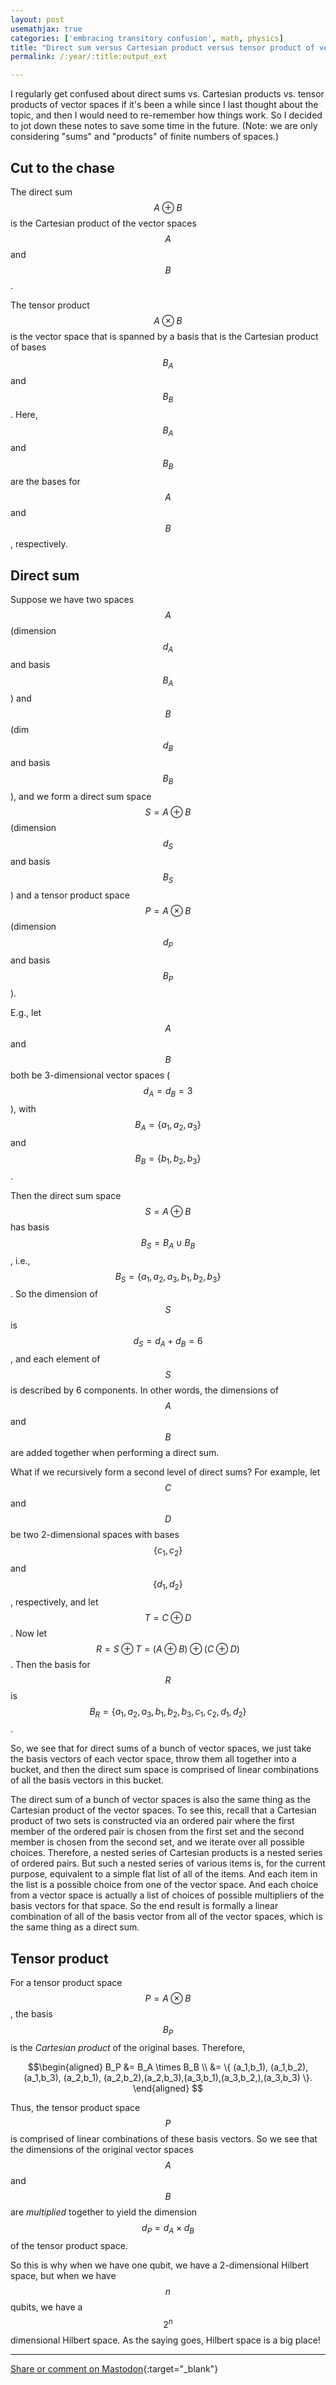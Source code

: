 ```yaml
---
layout: post
usemathjax: true
categories: ['embracing transitory confusion', math, physics]
title: "Direct sum versus Cartesian product versus tensor product of vector spaces"
permalink: /:year/:title:output_ext

---
```


I regularly get confused about direct sums vs. Cartesian products vs. tensor products of vector spaces if it's been a while since I last thought about the topic, and then I would need to re-remember how things work. So I decided to jot down these notes to save some time in the future. (Note: we are only considering "sums" and "products" of finite numbers of spaces.)

Cut to the chase
------
The direct sum $$A \oplus B$$ is the Cartesian product of the vector spaces $$A$$ and $$B$$. 


The tensor product $$A \otimes B$$ is the vector space that is spanned by a basis that is the Cartesian product of bases $$B_A$$ and $$B_B$$. Here, $$B_A$$ and $$B_B$$ are the bases for $$A$$ and $$B$$, respectively.



Direct sum
------
Suppose we have two spaces $$A$$ (dimension $$d_A$$ and basis $$B_A$$) and $$B$$ (dim $$d_B$$ and basis $$B_B$$), and we form a direct sum space $$S=A \oplus B$$ (dimension $$d_S$$ and basis $$B_S$$) and a tensor product space $$P = A \otimes B$$ (dimension $$d_P$$ and basis $$B_P$$).

E.g., let $$A$$ and $$B$$ both be 3-dimensional vector spaces ($$d_A = d_B = 3$$), with $$B_A = \{a_1,a_2,a_3\}$$ and $$B_B = \{b_1,b_2,b_3\}$$.

Then the direct sum space $$S=A \oplus B$$ has basis $$B_S = B_A \cup B_B$$, i.e., $$B_S =  \{a_1, a_2, a_3, b_1, b_2, b_3 \}$$. So the dimension of $$S$$ is $$d_S = d_A + d_B = 6$$, and each element of $$S$$ is described by 6 components. In other words, the dimensions of $$A$$ and $$B$$ are added together when performing a direct sum.

What if we recursively form a second level of direct sums? For example, let $$C$$ and $$D$$ be two 2-dimensional spaces with bases $$\{c_1,c_2\}$$ and $$\{d_1,d_2\}$$, respectively, and let $$T=C \oplus D$$. Now let $$R=S \oplus T = (A \oplus B) \oplus (C \oplus D) $$. Then the basis for $$R$$ is $$B_R = \{ a_1,a_2,a_3,b_1,b_2,b_3,c_1,c_2,d_1,d_2 \}$$.

So, we see that for direct sums of a bunch of vector spaces, we just take the basis vectors of each vector space, throw them all together into a bucket, and then the direct sum space is  comprised of linear combinations of all the basis vectors in this bucket.

The direct sum of a bunch of vector spaces is also the same thing as the Cartesian product of the vector spaces. To see this, recall that a Cartesian product of two sets is constructed via an ordered pair where the first member of the ordered pair is chosen from the first set and the second member is chosen from the second set, and we iterate over all possible choices. Therefore, a nested series of Cartesian products is a nested series of ordered pairs. But such a nested series of various items is, for the current purpose, equivalent to a simple flat list of all of the items. And each item in the list is a possible choice from one of the vector space. And each choice from a vector space is actually a list of choices of possible multipliers of the basis vectors for that space. So the end result is formally a linear combination of all of the basis vector from all of the vector spaces, which is the same thing as a direct sum.

Tensor product
--------
For a tensor product space $$P = A \otimes B$$, the basis $$B_P$$ is the *Cartesian product* of the original bases. Therefore, 

$$\begin{aligned}
B_P &= B_A \times B_B \\
&= \{ (a_1,b_1), (a_1,b_2), (a_1,b_3), (a_2,b_1), (a_2,b_2),(a_2,b_3),(a_3,b_1),(a_3,b_2,),(a_3,b_3) \}.
\end{aligned}
$$ 

Thus, the tensor product space $$P$$ is comprised of linear combinations of these basis vectors. So we see that the dimensions of the original vector spaces $$A$$ and $$B$$ are *multiplied* together to yield the dimension $$d_P=d_A \times d_B$$ of the tensor product space.

So this is why when we have one qubit, we have a 2-dimensional Hilbert space, but when we have $$n$$ qubits, we have a $$2^n$$ dimensional Hilbert space. As the saying goes, Hilbert space is a big place!

---

[Share or comment on Mastodon](https://hachyderm.io/@Sunfishstanford/109754247164648030){:target="_blank"}

